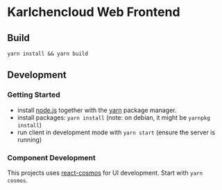 # Karlchencloud Web Frontend
## Build
`yarn install && yarn build`
## Development

### Getting Started

- install [node.js](https://nodejs.org/) together with the [yarn](https://classic.yarnpkg.com/en/) package manager.
- install packages: `yarn install` (note: on debian, it might be `yarnpkg install`)
- run client in development mode with `yarn start` (ensure the server is running)

### Component Development

This projects uses [react-cosmos](https://github.com/react-cosmos/react-cosmos) for UI development.
Start with `yarn cosmos`.
